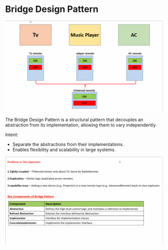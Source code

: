 # Bridge Design Pattern

![Bridge Design Pattern implementation example](image.png)

The Bridge Design Pattern is a structural pattern that decouples an abstraction from its implementation, allowing them to vary independently.

Intent:
 - Separate the abstractions from their implementations.
 - Enables flexibility and scalability in large systems.

![Problems & Key Components](image-1.png)